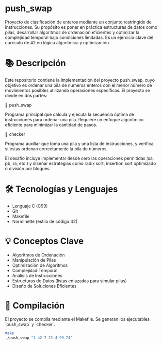 # push_swap
<p>Proyecto de clasificación de enteros mediante un conjunto restringido de instrucciones. Su propósito es poner en práctica estructuras de datos como pilas, desarrollar algoritmos de ordenación eficientes y optimizar la complejidad temporal bajo condiciones limitadas. Es un ejercicio clave del currículo de 42 en lógica algorítmica y optimización.</p>

# 📚 Descripción
<p>Este repositorio contiene la implementación del proyecto push_swap, cuyo objetivo es ordenar una pila de números enteros con el menor número de movimientos posibles utilizando operaciones específicas. El proyecto se divide en dos partes:</p>

🔹 push_swap

<p>Programa principal que calcula y ejecuta la secuencia óptima de instrucciones para ordenar una pila. Requiere un enfoque algorítmico eficiente para minimizar la cantidad de pasos.</p>
🔹 checker

<p>Programa auxiliar que toma una pila y una lista de instrucciones, y verifica si éstas ordenan correctamente la pila de números.</p>
El desafío incluye implementar desde cero las operaciones permitidas (sa, pb, ra, etc.) y diseñar estrategias como radix sort, insertion sort optimizado o división por bloques.

# 🛠️ Tecnologías y Lenguajes
<ul> <li>Lenguaje C (C99)</li> <li>Git</li> <li>Makefile</li> <li>Norminette (estilo de código 42)</li> </ul>

# 💡 Conceptos Clave
<ul> <li>Algoritmos de Ordenación</li> <li>Manipulación de Pilas</li> <li>Optimización de Algoritmos</li> <li>Complejidad Temporal</li> <li>Análisis de Instrucciones</li> <li>Estructuras de Datos (listas enlazadas para simular pilas)</li> <li>Diseño de Soluciones Eficientes</li> </ul>

# 🧪 Compilación
<p>El proyecto se compila mediante el Makefile. Se generan los ejecutables `push_swap` y `checker`.</p>

```bash
make
./push_swap "1 42 7 23 4 99 74"
```
